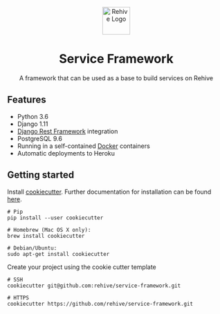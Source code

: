 <p align="center">
  <img width="64" src="https://avatars2.githubusercontent.com/u/22204821?s=200&v=4" alt="Rehive Logo">
  <h1 align="center">Service Framework</h1>
  <p align="center">A framework that can be used as a base to build services on Rehive</p>
</p>


## Features
- Python 3.6
- Django 1.11
- [Django Rest Framework](http://www.django-rest-framework.org/) integration
- PostgreSQL 9.6
- Running in a self-contained [Docker](https://www.docker.com/) containers
- Automatic deployments to Heroku
 

## Getting started
Install [cookiecutter](https://github.com/audreyr/cookiecutter). Further documentation for installation can be found [here](https://cookiecutter.readthedocs.io/en/latest/installation.html#install-cookiecutter).
```
# Pip
pip install --user cookiecutter

# Homebrew (Mac OS X only):
brew install cookiecutter

# Debian/Ubuntu:
sudo apt-get install cookiecutter
```

Create your project using the cookie cutter template
```
# SSH
cookiecutter git@github.com:rehive/service-framework.git

# HTTPS
cookiecutter https://github.com/rehive/service-framework.git
```